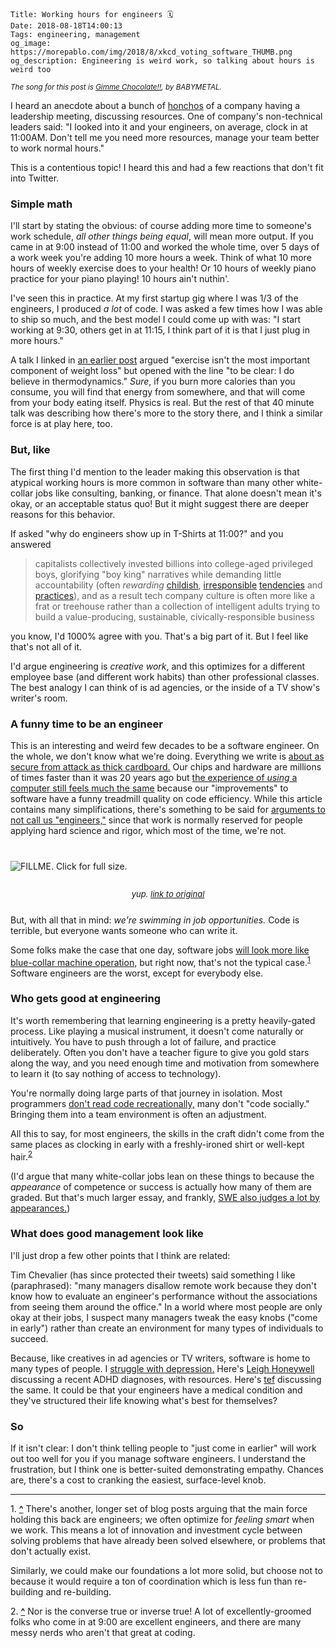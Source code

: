     Title: Working hours for engineers 🗓
    Date: 2018-08-18T14:00:13
    Tags: engineering, management
    og_image: https://morepablo.com/img/2018/8/xkcd_voting_software_THUMB.png
    og_description: Engineering is weird work, so talking about hours is weird too

<small><em>The song for this post is <a href="https://www.youtube.com/watch?v=WIKqgE4BwAY">Gimme Chocolate!!</a>, by BABYMETAL.</em></small>

I heard an anecdote about a bunch of [honchos][1] of a company having a
leadership meeting, discussing resources. One of company's non-technical leaders
said: "I looked into it and your engineers, on average, clock in at 11:00AM.
Don't tell me you need more resources, manage your team better to work normal
hours."

This is a contentious topic! I heard this and had a few reactions that don't fit
into Twitter.

### Simple math

I'll start by stating the obvious: of course adding more time to someone's
work schedule, _all other things being equal_, will mean more output. If you
came in at 9:00 instead of 11:00 and worked the whole time, over 5 days of a
work week you're adding 10 more hours a week. Think of what 10 more hours of
weekly exercise does to your health! Or 10 hours of weekly piano practice for
your piano playing! 10 hours ain't nuthin'.

I've seen this in practice. At my first startup gig where I was 1/3 of the
engineers, I produced _a lot_ of code. I was asked a few times how I was able to
ship so much, and the best model I could come up with was: "I start working at
9:30, others get in at 11:15, I think part of it is that I just plug in more
hours."

A talk I linked in [an earlier post][14] argued "exercise isn't the most important
component of weight loss" but opened with the line "to be clear: I do believe
in thermodynamics." _Sure_, if you burn more calories than you consume, you will
find that energy from somewhere, and that will come from your body eating
itself. Physics is real. But the rest of that 40 minute talk was describing how
there's more to the story there, and I think a similar force is at play here,
too.

### But, like

The first thing I'd mention to the leader making this observation is that
atypical working hours is more common in software than many other white-collar
jobs like consulting, banking, or finance. That alone doesn't mean it's okay, or
an acceptable status quo! But it might suggest there are deeper reasons for
this behavior.

If asked "why do engineers show up in T-Shirts at 11:00?" and you answered

> capitalists collectively invested billions into
> college-aged privileged boys, glorifying "boy king" narratives while demanding
> little accountability (often _rewarding_ [childish][2], [irresponsible][3]
> [tendencies][4] and [practices][5]), and as a result tech company culture is
> often more like a frat or treehouse rather than a collection of intelligent
> adults trying to build a value-producing, sustainable, civically-responsible
> business

you know, I'd 1000% agree with you. That's a big part of it. But I feel like
that's not all of it.

I'd argue engineering is _creative work_, and this optimizes for a different
employee base (and different work habits) than other professional classes. The
best analogy I can think of is ad agencies, or the inside of a TV show's
writer's room.

### A funny time to be an engineer

This is an interesting and weird few decades to be a software engineer. On the
whole, we don't know what we're doing. Everything we write is [about as secure
from attack as thick cardboard.][6] Our chips and hardware are millions of times
faster than it was 20 years ago but [the experience of _using_ a computer still
feels much the same][12] because our "improvements" to software have a funny
treadmill quality on code efficiency. While this article contains many
simplifications, there's something to be said for [arguments to not call us
"engineers,"][7] since that work is normally reserved for people
applying hard science and rigor, which most of the time, we're not.

<div class="caption-img-block" style="margin: 25px auto">
<img src="/img/2018/8/xkcd_voting_software_THUMB.png" alt="FILLME. Click for full size." style="margin: 15px auto;" />
<p style="font-style: italic; text-align: center; font-size: small">yup. <a href="https://xkcd.com/2030/">link to original</a></p>
</div>

But, with all that in mind: _we're swimming in job opportunities._ Code is
terrible, but everyone wants someone who can write it.

Some folks make the case that one day, software jobs [will look more like
blue-collar machine operation,][8] but right now, that's not the typical case.<sup id="place1"><a href="#footnote1">1</a></sup>
Software engineers are the worst, except for everybody else.

### Who gets good at engineering

It's worth remembering that learning engineering is a pretty heavily-gated
process. Like playing a musical instrument, it doesn't come naturally or intuitively.
You have to push through a lot of failure, and practice deliberately.
Often you don't have a teacher figure to give you gold stars along the way, and
you need enough time and motivation from somewhere to learn it (to say nothing
of access to technology).

You're normally doing large parts of that journey in isolation. Most programmers
[don't read code recreationally,][9] many don't "code socially." Bringing them into a
team environment is often an adjustment.

All this to say, for most engineers, the skills in the craft didn't come from
the same places as clocking in early with a freshly-ironed shirt or well-kept
hair.<sup id="place2"><a href="#footnote2">2</a></sup>

(I'd argue that many white-collar jobs lean on these things to because the
_appearance_ of competence or success is actually how many of them are graded.
But that's much larger essay, and frankly, [SWE also judges a lot by
appearances.][10])


### What does good management look like

I'll just drop a few other points that I think are related:

Tim Chevalier (has since protected their tweets) said something I like
(paraphrased): "many managers disallow remote work because they don't know how
to evaluate an engineer's performance without the associations from seeing them around
the office." In a world where most people are only okay at their jobs, I
suspect many managers tweak the easy knobs ("come in early") rather than create
an environment for many types of individuals to succeed.

Because, like creatives in ad agencies or TV writers, software is home to many
types of people. I [struggle with depression.][15] Here's [Leigh Honeywell][11]
discussing a recent ADHD diagnoses, with resources.  Here's [tef][13] discussing
the same. It could be that your engineers have a medical condition and they've
structured their life knowing what's best for themselves?

### So

If it isn't clear: I don't think telling people to "just come in earlier" will
work out too well for you if you manage software engineers. I understand the
frustration, but I think one is better-suited demonstrating empathy. Chances
are, there's a cost to cranking the easiest, surface-level knob.

---

<span id="footnote1">1.</span> <a href="#place1"><strong>^</strong></a> There's
another, longer set of blog posts arguing that the main force holding this back
are engineers; we often optimize for _feeling smart_ when we work. This means a
lot of innovation and investment cycle between solving problems that have
already been solved elsewhere, or problems that don't actually exist.

Similarly, we could make our foundations a lot more solid, but choose not to
because it would require a ton of coordination which is less fun than
re-building and re-building.

<span id="footnote2">2.</span> <a href="#place2"><strong>^</strong></a> Nor is
the converse true or inverse true! A lot of excellently-groomed folks who come
in at 9:00 are excellent engineers, and there are many messy nerds who aren't
that great at coding.

   [1]: https://twitter.com/dril/status/506279367446888449
   [2]: http://valleywag.gawker.com/startup-gets-hacked-reveals-child-ceo-posing-with-cash-1513142187
   [3]: https://techcrunch.com/2014/05/28/confirmed-snapchats-evan-spiegel-is-kind-of-an-ass/
   [4]: https://www.businessinsider.com/embarrassing-and-damaging-zuckerberg-ims-confirmed-by-zuckerberg-the-new-yorker-2010-9
   [5]: https://www.youtube.com/watch?v=YB0A3KkmY-s
   [6]: https://pwnies.com/nominations/
   [7]: https://www.theatlantic.com/technology/archive/2015/11/programmers-should-not-call-themselves-engineers/414271/
   [8]: https://www.wired.com/2017/02/programming-is-the-new-blue-collar-job/
   [9]: http://akkartik.name/post/comprehension
   [10]: /2018/03/engineer-showboating.html
   [11]: https://twitter.com/hypatiadotca/status/1020811574519332865
   [12]: https://danluu.com/input-lag/
   [13]: https://twitter.com/tef_ebooks/status/1018986749333311489
   [14]: /2018/08/weights-bodies-agency-and-a-few-good-months.html
   [15]: /2013/10/on-depression-mine.html
